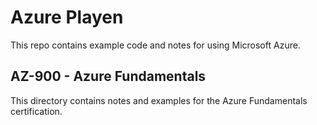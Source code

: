 # Azure Playen

This repo contains example code and notes for using Microsoft Azure.

## AZ-900 - Azure Fundamentals

This directory contains notes and examples for the Azure Fundamentals certification.
